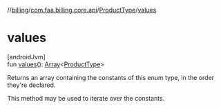 //[billing](../../../index.md)/[com.faa.billing.core.api](../index.md)/[ProductType](index.md)/[values](values.md)

# values

[androidJvm]\
fun [values](values.md)(): [Array](https://kotlinlang.org/api/latest/jvm/stdlib/kotlin/-array/index.html)&lt;[ProductType](index.md)&gt;

Returns an array containing the constants of this enum type, in the order they're declared.

This method may be used to iterate over the constants.
